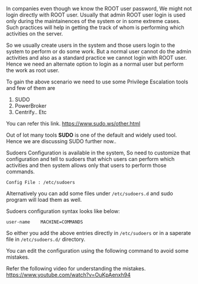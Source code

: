 

In companies even though we know the ROOT user password, We might not login directly with ROOT user. Usually that admin ROOT user login is used only during the maintainences of the system or in some extreme cases. Such practices will help in getting the track of whom is performing which activities on the server.

So we usually create users in the system and those users login to the system to perform or do some work. But a normal user cannot do the admin activities and also as a standard practice we cannot login with ROOT user. Hence we need an alternate option to login as a normal user but perform the work as root user. 

To gain the above scenario we need to use some Privilege Escalation tools and few of them are 
  1. SUDO 
  2. PowerBroker 
  3. Centrify.. Etc

You can refer this link.
https://www.sudo.ws/other.html

Out of lot many tools **SUDO** is one of the default and widely used tool. Hence we are discussing SUDO further now..

Sudoers Configuration is available in the system, So need to customize that configuration and tell to sudoers that which users can perform which activities and then system allows only that users to perform those commands.

`Config File : /etc/sudoers` 

Alternatively you can add some files under `/etc/sudoers.d` and sudo program will load them as well.

Sudoers configuration syntax looks like below:

`user-name    MACHINE=COMMANDS` 

So either you add the above entries directly in `/etc/sudoers` or in a saperate file in `/etc/sudoers.d/` directory.

You can edit the configuration using the following command to avoid some mistakes.

Refer the following video for understanding the mistakes. https://www.youtube.com/watch?v=OuKpAenxh94 



